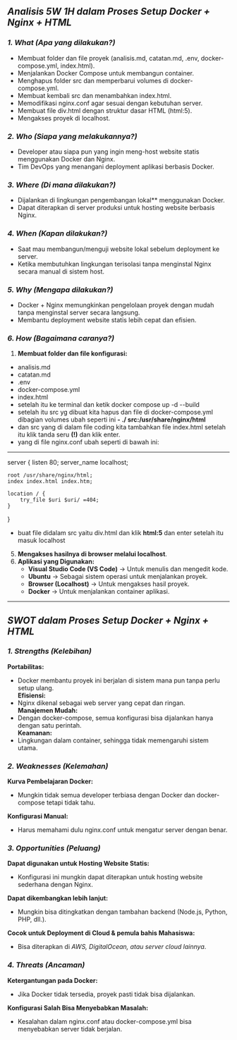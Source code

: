 ## *Analisis 5W 1H dalam Proses Setup Docker + Nginx + HTML*  

### *1. What (Apa yang dilakukan?)*   
- Membuat folder dan file proyek (analisis.md, catatan.md, .env, docker-compose.yml, index.html).  
- Menjalankan Docker Compose untuk membangun container.  
- Menghapus folder src dan memperbarui volumes di docker-compose.yml.  
- Membuat kembali src dan menambahkan index.html.  
- Memodifikasi nginx.conf agar sesuai dengan kebutuhan server.  
- Membuat file div.html dengan struktur dasar HTML (html:5).  
- Mengakses proyek di localhost.  

### *2. Who (Siapa yang melakukannya?)*  
- Developer atau siapa pun yang ingin meng-host website statis menggunakan Docker dan Nginx.  
- Tim DevOps yang menangani deployment aplikasi berbasis Docker.  

### *3. Where (Di mana dilakukan?)*  
- Dijalankan di lingkungan pengembangan lokal** menggunakan Docker.  
- Dapat diterapkan di server produksi untuk hosting website berbasis Nginx.  

### *4. When (Kapan dilakukan?)*  
- Saat mau membangun/menguji website lokal sebelum deployment ke server.  
- Ketika membutuhkan lingkungan terisolasi tanpa menginstal Nginx secara manual di sistem host.  

### *5. Why (Mengapa dilakukan?)*  
- Docker + Nginx memungkinkan pengelolaan proyek dengan mudah tanpa menginstal server secara langsung.  
- Membantu deployment website statis lebih cepat dan efisien.   

### *6. How (Bagaimana caranya?)*  
1. **Membuat folder dan file konfigurasi:**  
  - analisis.md
- catatan.md
- .env
- docker-compose.yml
- index.html
- setelah itu ke terminal dan ketik docker compose up -d --build
- setelah itu src yg dibuat kita hapus dan file di docker-compose.yml dibagian volumes ubah seperti ini **- ./  src:/usr/share/nginx/html**
- dan src yang di dalam file coding kita tambahkan file index.html setelah itu klik tanda seru **(!)** dan klik enter.
- yang di file nginx.conf ubah seperti di bawah ini:
---
server {
    listen 80;
    server_name localhost;

    root /usr/share/nginx/html;
    index index.html index.htm;

    location / {
        try_file $uri $uri/ =404;
    }
}
- buat file didalam src yaitu div.html dan klik **html:5** dan enter setelah itu masuk localhost 

5. **Mengakses hasilnya di browser melalui localhost**.  
6. **Aplikasi yang Digunakan:**  
    - **Visual Studio Code (VS Code)** → Untuk menulis dan mengedit kode.  
    - **Ubuntu** → Sebagai sistem operasi untuk menjalankan proyek.  
    - **Browser (Localhost)** → Untuk mengakses hasil proyek.  
    - **Docker** → Untuk menjalankan container aplikasi.  

---

## *SWOT dalam Proses Setup Docker + Nginx + HTML*  

### *1. Strengths (Kelebihan)*  
**Portabilitas:**  
- Docker membantu proyek ini berjalan di sistem mana pun tanpa perlu setup ulang.  
**Efisiensi:**  
- Nginx dikenal sebagai web server yang cepat dan ringan.  
**Manajemen Mudah:**  
- Dengan docker-compose, semua konfigurasi bisa dijalankan hanya dengan satu perintah.  
**Keamanan:**  
- Lingkungan dalam container, sehingga tidak memengaruhi sistem utama.  

### *2. Weaknesses (Kelemahan)*  
**Kurva Pembelajaran Docker:**  
- Mungkin tidak semua developer terbiasa dengan Docker dan docker-compose tetapi tidak tahu.  

**Konfigurasi Manual:**  
- Harus memahami dulu nginx.conf untuk mengatur server dengan benar.  

### *3. Opportunities (Peluang)*  
**Dapat digunakan untuk Hosting Website Statis:**  
- Konfigurasi ini mungkin dapat diterapkan untuk hosting website sederhana dengan Nginx.  

**Dapat dikembangkan lebih lanjut:** 
- Mungkin bisa ditingkatkan dengan tambahan backend (Node.js, Python, PHP, dll.).  

**Cocok untuk Deployment di Cloud & pemula bahis Mahasiswa:**  
- Bisa diterapkan di *AWS, DigitalOcean, atau server cloud lainnya*.  

### *4. Threats (Ancaman)*  
**Ketergantungan pada Docker:**  
- Jika Docker tidak tersedia, proyek pasti tidak bisa dijalankan.  

**Konfigurasi Salah Bisa Menyebabkan Masalah:**
- Kesalahan dalam nginx.conf atau docker-compose.yml bisa menyebabkan server tidak berjalan.  

